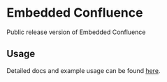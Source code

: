 # Embedded Confluence

Public release version of Embedded Confluence

## Usage

Detailed docs and example usage can be found [here](https://atlaskit.atlassian.com/packages/confluence/embedded-confluence-public).
